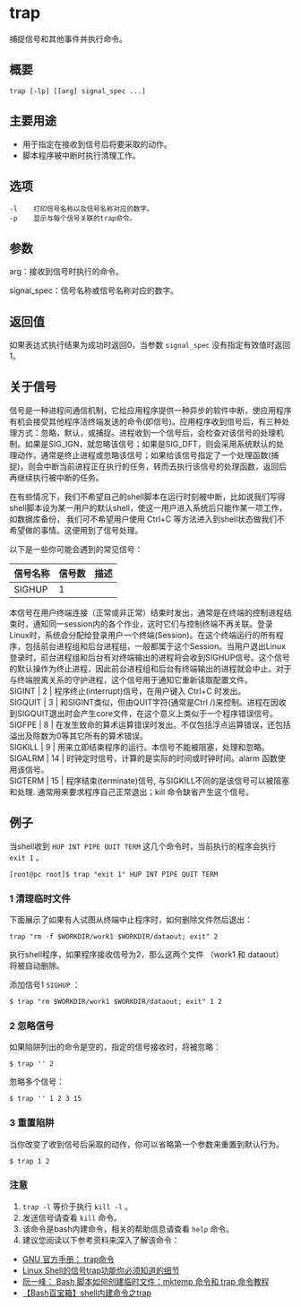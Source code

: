 #  trap

捕捉信号和其他事件并执行命令。

##  概要

    
    
    trap [-lp] [[arg] signal_spec ...]
    

##  主要用途

  * 用于指定在接收到信号后将要采取的动作。 
  * 脚本程序被中断时执行清理工作。 

##  选项

    
    
    -l    打印信号名称以及信号名称对应的数字。
    -p    显示与每个信号关联的trap命令。
    

##  参数

arg：接收到信号时执行的命令。

signal_spec：信号名称或信号名称对应的数字。

##  返回值

如果表达式执行结果为成功时返回0，当参数 ` signal_spec ` 没有指定有效值时返回1。

##  关于信号

信号是一种进程间通信机制，它给应用程序提供一种异步的软件中断，使应用程序有机会接受其他程序活终端发送的命令(即信号)。应用程序收到信号后，有三种处理方式：忽略，默认，或捕捉。进程收到一个信号后，会检查对该信号的处理机制。如果是SIG_IGN，就忽略该信号；如果是SIG_DFT，则会采用系统默认的处理动作，通常是终止进程或忽略该信号；如果给该信号指定了一个处理函数(捕捉)，则会中断当前进程正在执行的任务，转而去执行该信号的处理函数，返回后再继续执行被中断的任务。

在有些情况下，我们不希望自己的shell脚本在运行时刻被中断，比如说我们写得shell脚本设为某一用户的默认shell，使这一用户进入系统后只能作某一项工作，如数据库备份，
我们可不希望用户使用 Ctrl+C 等方法进入到shell状态做我们不希望做的事情。这便用到了信号处理。

以下是一些你可能会遇到的常见信号：

信号名称  |  信号数  |  描述  
---|---|---  
SIGHUP  |  1  |
本信号在用户终端连接（正常或非正常）结束时发出，通常是在终端的控制进程结束时，通知同一session内的各个作业，这时它们与控制终端不再关联。登录Linux时，系统会分配给登录用户一个终端(Session)。在这个终端运行的所有程序，包括前台进程组和后台进程组，一般都属于这个Session。当用户退出Linux登录时，前台进程组和后台有对终端输出的进程将会收到SIGHUP信号。这个信号的默认操作为终止进程，因此前台进程组和后台有终端输出的进程就会中止。对于与终端脱离关系的守护进程，这个信号用于通知它重新读取配置文件。  
SIGINT  |  2  |  程序终止(interrupt)信号，在用户键入 Ctrl+C 时发出。  
SIGQUIT  |  3  |  和SIGINT类似，但由QUIT字符(通常是Ctrl
/)来控制。进程在因收到SIGQUIT退出时会产生core文件，在这个意义上类似于一个程序错误信号。  
SIGFPE  |  8  |  在发生致命的算术运算错误时发出。不仅包括浮点运算错误，还包括溢出及除数为0等其它所有的算术错误。  
SIGKILL  |  9  |  用来立即结束程序的运行。本信号不能被阻塞，处理和忽略。  
SIGALRM  |  14  |  时钟定时信号，计算的是实际的时间或时钟时间。alarm 函数使用该信号。  
SIGTERM  |  15  |  程序结束(terminate)信号, 与SIGKILL不同的是该信号可以被阻塞和处理.
通常用来要求程序自己正常退出；kill 命令缺省产生这个信号。  
  
##  例子

当shell收到 ` HUP INT PIPE QUIT TERM ` 这几个命令时，当前执行的程序会执行 ` exit 1 ` 。

    
    
    [root@pc root]$ trap "exit 1" HUP INT PIPE QUIT TERM
    

###  1 清理临时文件

下面展示了如果有人试图从终端中止程序时，如何删除文件然后退出：

    
    
    trap "rm -f $WORKDIR/work1 $WORKDIR/dataout; exit" 2
    

执行shell程序，如果程序接收信号为2，那么这两个文件 （work1 和 dataout） 将被自动删除。

添加信号1 ` SIGHUP ` ：

    
    
    $ trap "rm $WORKDIR/work1 $WORKDIR/dataout; exit" 1 2
    

###  2 忽略信号

如果陷阱列出的命令是空的，指定的信号接收时，将被忽略：

    
    
    $ trap '' 2
    

忽略多个信号：

    
    
    $ trap '' 1 2 3 15
    

###  3 重置陷阱

当你改变了收到信号后采取的动作，你可以省略第一个参数来重置到默认行为。

    
    
    $ trap 1 2
    

###  注意

  1. ` trap -l ` 等价于执行 ` kill -l ` 。 
  2. 发送信号请查看 ` kill ` 命令。 
  3. 该命令是bash内建命令，相关的帮助信息请查看 ` help ` 命令。 
  4. 建议您阅读以下参考资料来深入了解该命令： 

  * [ GNU 官方手册： trap命令 ](https://www.gnu.org/software/bash/manual/html_node/Bourne-Shell-Builtins.html#index-trap)
  * [ Linux Shell的信号trap功能你必须知道的细节 ](https://blog.csdn.net/elbort/article/details/8525599)
  * [ 阮一峰： Bash 脚本如何创建临时文件：mktemp 命令和 trap 命令教程 ](http://www.ruanyifeng.com/blog/2019/12/mktemp.html)
  * [ 【Bash百宝箱】shell内建命令之trap ](https://blog.csdn.net/iEearth/article/details/52612557)

